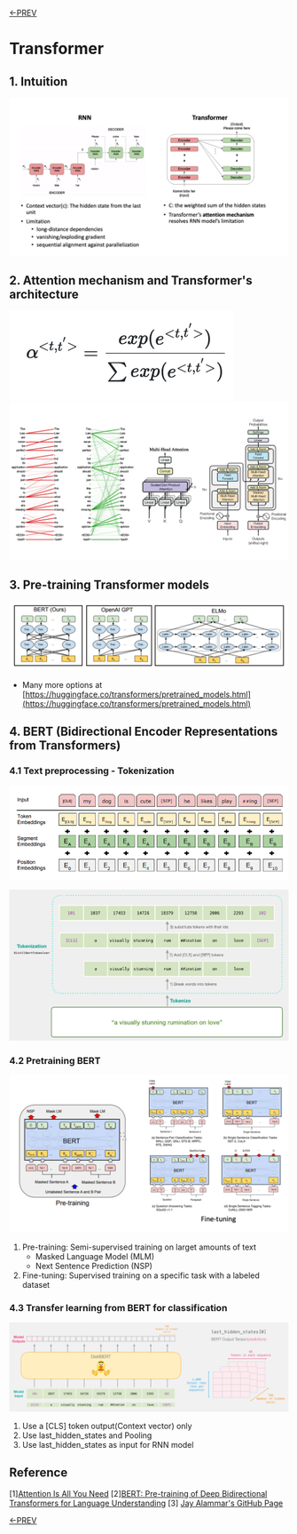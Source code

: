 [<-PREV](sequence.md)

# Transformer 

## 1. Intuition
![image](images/image1.png)

## 2. Attention mechanism and Transformer's architecture

![image](images/equation1.png)
![image](images/image2_2.png)

## 3. Pre-training Transformer models
![image](images/image3.png)
- Many more options at [https://huggingface.co/transformers/pretrained_models.html](https://huggingface.co/transformers/pretrained_models.html)


## 4. BERT (Bidirectional Encoder Representations from Transformers)
### 4.1 Text preprocessing - Tokenization
![image](images/image4.png)

![image](images/image5.png)

### 4.2 Pretraining BERT
![image](images/image6.png)
1. Pre-training: Semi-supervised training on larget amounts of text
    - Masked Language Model (MLM)
    - Next Sentence Prediction (NSP) 
2. Fine-tuning: Supervised training on a specific task with a labeled dataset 

### 4.3 Transfer learning from BERT for classification
![image](images/image9.png)
1. Use a [CLS] token output(Context vector) only
2. Use last_hidden_states and Pooling
3. Use last_hidden_states as input for RNN model


## Reference
[1][Attention Is All You Need](https://arxiv.org/pdf/1706.03762.pdf)
[2][BERT: Pre-training of Deep Bidirectional Transformers for Language Understanding](https://arxiv.org/pdf/1810.04805.pdf)
[3] [Jay Alammar's GitHub Page](http://jalammar.github.io/a-visual-guide-to-using-bert-for-the-first-time/)

[<-PREV](sequence.md)
